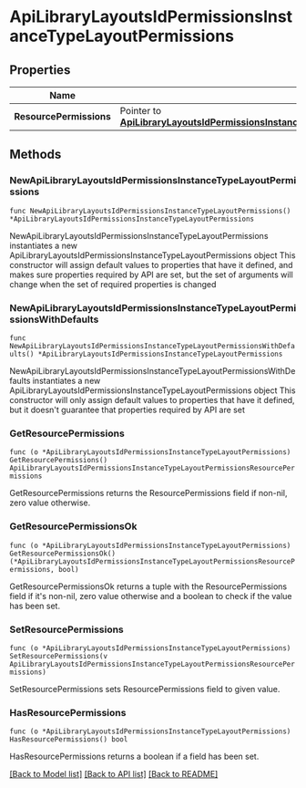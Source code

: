 # ApiLibraryLayoutsIdPermissionsInstanceTypeLayoutPermissions

## Properties

Name | Type | Description | Notes
------------ | ------------- | ------------- | -------------
**ResourcePermissions** | Pointer to [**ApiLibraryLayoutsIdPermissionsInstanceTypeLayoutPermissionsResourcePermissions**](_api_library_layouts__id__permissions_instanceTypeLayout_permissions_resourcePermissions.md) |  | [optional] 

## Methods

### NewApiLibraryLayoutsIdPermissionsInstanceTypeLayoutPermissions

`func NewApiLibraryLayoutsIdPermissionsInstanceTypeLayoutPermissions() *ApiLibraryLayoutsIdPermissionsInstanceTypeLayoutPermissions`

NewApiLibraryLayoutsIdPermissionsInstanceTypeLayoutPermissions instantiates a new ApiLibraryLayoutsIdPermissionsInstanceTypeLayoutPermissions object
This constructor will assign default values to properties that have it defined,
and makes sure properties required by API are set, but the set of arguments
will change when the set of required properties is changed

### NewApiLibraryLayoutsIdPermissionsInstanceTypeLayoutPermissionsWithDefaults

`func NewApiLibraryLayoutsIdPermissionsInstanceTypeLayoutPermissionsWithDefaults() *ApiLibraryLayoutsIdPermissionsInstanceTypeLayoutPermissions`

NewApiLibraryLayoutsIdPermissionsInstanceTypeLayoutPermissionsWithDefaults instantiates a new ApiLibraryLayoutsIdPermissionsInstanceTypeLayoutPermissions object
This constructor will only assign default values to properties that have it defined,
but it doesn't guarantee that properties required by API are set

### GetResourcePermissions

`func (o *ApiLibraryLayoutsIdPermissionsInstanceTypeLayoutPermissions) GetResourcePermissions() ApiLibraryLayoutsIdPermissionsInstanceTypeLayoutPermissionsResourcePermissions`

GetResourcePermissions returns the ResourcePermissions field if non-nil, zero value otherwise.

### GetResourcePermissionsOk

`func (o *ApiLibraryLayoutsIdPermissionsInstanceTypeLayoutPermissions) GetResourcePermissionsOk() (*ApiLibraryLayoutsIdPermissionsInstanceTypeLayoutPermissionsResourcePermissions, bool)`

GetResourcePermissionsOk returns a tuple with the ResourcePermissions field if it's non-nil, zero value otherwise
and a boolean to check if the value has been set.

### SetResourcePermissions

`func (o *ApiLibraryLayoutsIdPermissionsInstanceTypeLayoutPermissions) SetResourcePermissions(v ApiLibraryLayoutsIdPermissionsInstanceTypeLayoutPermissionsResourcePermissions)`

SetResourcePermissions sets ResourcePermissions field to given value.

### HasResourcePermissions

`func (o *ApiLibraryLayoutsIdPermissionsInstanceTypeLayoutPermissions) HasResourcePermissions() bool`

HasResourcePermissions returns a boolean if a field has been set.


[[Back to Model list]](../README.md#documentation-for-models) [[Back to API list]](../README.md#documentation-for-api-endpoints) [[Back to README]](../README.md)


